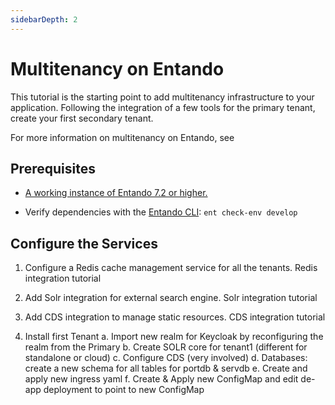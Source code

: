 ```yaml
---
sidebarDepth: 2
---
```


# Multitenancy on Entando

This tutorial is the starting point to add multitenancy infrastructure to your application. Following the integration of a few tools for the primary tenant, create your first secondary tenant.  

For more information on multitenancy on Entando, see []()

## Prerequisites
* [A working instance of Entando 7.2 or higher.](../../../docs/getting-started/README.md)

* Verify dependencies with the [Entando CLI](../../../docs/getting-started/entando-cli.md#check-the-environment): `ent check-env develop`

## Configure the Services

1. Configure a Redis cache management service for all the tenants. Redis integration tutorial

2. Add Solr integration for external search engine. Solr integration tutorial

3. Add CDS integration to manage static resources. CDS integration tutorial

4. Install first Tenant
	a. Import new realm for Keycloak by reconfiguring the realm from the Primary 
	b. Create SOLR core for tenant1 (different for standalone or cloud)
	c. Configure CDS (very involved)
	d. Databases: create a new schema for all tables for portdb & servdb
	e. Create and apply new ingress yaml
	f. Create & Apply new ConfigMap and edit de-app deployment to point to new ConfigMap
